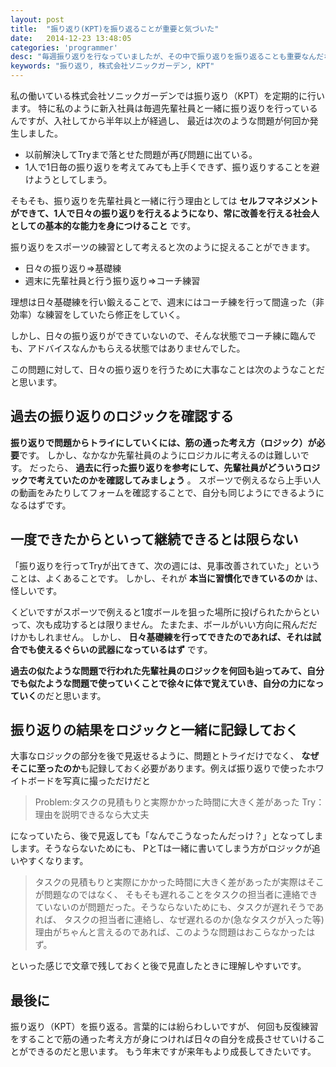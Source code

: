 ```yaml
---
layout: post
title:  "振り返り(KPT)を振り返ることが重要と気づいた"
date:   2014-12-23 13:48:05
categories: 'programmer'
desc: "毎週振り返りを行なっていましたが、その中で振り返りを振り返ることも重要なんだなと気付いたので書きました。"
keywords: "振り返り, 株式会社ソニックガーデン, KPT"
---
```


私の働いている株式会社ソニックガーデンでは振り返り（KPT）を定期的に行います。
特に私のように新入社員は毎週先輩社員と一緒に振り返りを行っているんですが、入社してから半年以上が経過し、
最近は次のような問題が何回か発生しました。

*  以前解決してTryまで落とせた問題が再び問題に出ている。
*  1人で1日毎の振り返りを考えてみても上手くできず、振り返りすることを避けようとしてしまう。

そもそも、振り返りを先輩社員と一緒に行う理由としては
**セルフマネジメントができて、1人で日々の振り返りを行えるようになり、常に改善を行える社会人としての基本的な能力を身につけること** です。

振り返りをスポーツの練習として考えると次のように捉えることができます。

* 日々の振り返り⇒基礎練
* 週末に先輩社員と行う振り返り⇒コーチ練習

理想は日々基礎練を行い鍛えることで、週末にはコーチ練を行って間違った（非効率）な練習をしていたら修正をしていく。

しかし、日々の振り返りができていないので、そんな状態でコーチ練に臨んでも、アドバイスなんかもらえる状態ではありませんでした。

この問題に対して、日々の振り返りを行うために大事なことは次のようなことだと思います。

##  過去の振り返りのロジックを確認する
**振り返りで問題からトライにしていくには、筋の通った考え方（ロジック）が必要**です。
しかし、なかなか先輩社員のようにロジカルに考えるのは難しいです。
だったら、 **過去に行った振り返りを参考にして、先輩社員がどういうロジックで考えていたのかを確認してみましょう** 。
スポーツで例えるなら上手い人の動画をみたりしてフォームを確認することで、自分も同じようにできるようになるはずです。

## 一度できたからといって継続できるとは限らない
「振り返りを行ってTryが出てきて、次の週には、見事改善されていた」ということは、よくあることです。
しかし、それが **本当に習慣化できているのか** は、怪しいです。

くどいですがスポーツで例えると1度ボールを狙った場所に投げられたからといって、次も成功するとは限りません。
たまたま、ボールがいい方向に飛んだだけかもしれません。
しかし、 **日々基礎練を行ってできたのであれば、それは試合でも使えるぐらいの武器になっているはず** です。

**過去の似たような問題で行われた先輩社員のロジックを何回も辿ってみて、自分でも似たような問題で使っていくことで徐々に体で覚えていき、自分の力になっていく**のだと思います。

## 振り返りの結果をロジックと一緒に記録しておく
大事なロジックの部分を後で見返せるように、問題とトライだけでなく、
**なぜそこに至ったのか**も記録しておく必要があります。例えば振り返りで使ったホワイトボードを写真に撮っただけだと

> Problem:タスクの見積もりと実際かかった時間に大きく差があった
Try：理由を説明できるなら大丈夫

になっていたら、後で見返しても「なんでこうなったんだっけ？」となってしまします。そうならないためにも、
PとTは一緒に書いてしまう方がロジックが追いやすくなります。

> タスクの見積もりと実際にかかった時間に大きく差があったが実際はそこが問題なのではなく、
そもそも遅れることをタスクの担当者に連絡できていないのが問題だった。そうならないためにも、タスクが遅れそうであれば、
タスクの担当者に連絡し、なぜ遅れるのか(急なタスクが入った等)理由がちゃんと言えるのであれば、このような問題はおこらなかったはず。

といった感じで文章で残しておくと後で見直したときに理解しやすいです。

## 最後に
振り返り（KPT）を振り返る。言葉的には紛らわしいですが、
何回も反復練習をすることで筋の通った考え方が身につければ日々の自分を成長させていけることができるのだと思います。
もう年末ですが来年もより成長してきたいです。
